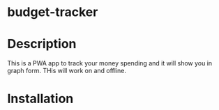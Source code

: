 # budget-tracker

# Description
This is a PWA app to track your money spending and it will show you in graph form. THis will work on and offline.

# Installation

